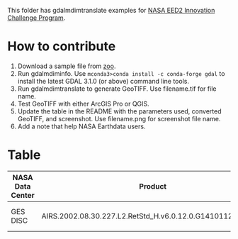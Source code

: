 This folder has gdalmdimtranslate examples for [NASA EED2 Innovation Challenge Program](https://bugs.earthdata.nasa.gov/browse/ICP-2).

# How to contribute

1. Download a sample file from [zoo](http://hdfeos.org/zoo).
2. Run gdalmdiminfo. Use ```mconda3>conda install -c conda-forge gdal``` to install the latest GDAL 3.1.0 (or above) command line tools.
3. Run gdalmdimtranslate to generate GeoTIFF. Use filename.tif for file name.
4. Test GeoTIFF with either ArcGIS Pro or QGIS.
5. Update the table in the README with the parameters used, converted GeoTIFF, and screenshot. Use filename.png for screenshot file name.
6. Add a note that help NASA Earthdata users.

# Table

| NASA Data Center | Product | Type | Parameters | GeoTIFF | Plot | Note |
|------------------|---------|------|------------|---------|------|------|
| GES DISC | AIRS.2002.08.30.227.L2.RetStd_H.v6.0.12.0.G14101125810.hdf | Swath | -array  | n/a | n/a | Swath can't be handled. |



